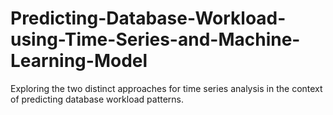 # Predicting-Database-Workload-using-Time-Series-and-Machine-Learning-Model
Exploring the two distinct approaches for time series analysis in the context of predicting database workload patterns.
